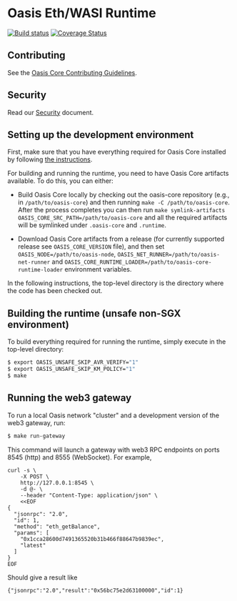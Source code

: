 # Oasis Eth/WASI Runtime

[![Build status](https://badge.buildkite.com/0b4e493086daa3fc34c604dfce6597c56da35cfd093bdd943d.svg?branch=master)](https://buildkite.com/oasislabs/oasis-runtime-ci)
[![Coverage Status](https://coveralls.io/repos/github/oasislabs/oasis-runtime/badge.svg?branch=master&t=shmqoK)](https://coveralls.io/github/oasislabs/oasis-runtime?branch=master)

## Contributing

See the [Oasis Core Contributing Guidelines](https://github.com/oasisprotocol/oasis-core/blob/master/CONTRIBUTING.md).

## Security

Read our [Security](https://github.com/oasisprotocol/oasis-core/blob/master/SECURITY.md) document.

## Setting up the development environment

First, make sure that you have everything required for Oasis Core installed by
following [the instructions](https://github.com/oasisprotocol/oasis-core/blob/master/README.md).

For building and running the runtime, you need to have Oasis Core artifacts available.
To do this, you can either:

* Build Oasis Core locally by checking out the oasis-core repository (e.g., in `/path/to/oasis-core`)
  and then running `make -C /path/to/oasis-core`. After the
  process completes you can then run `make symlink-artifacts OASIS_CORE_SRC_PATH=/path/to/oasis-core`
  and all the required artifacts will be symlinked under `.oasis-core` and `.runtime`.

* Download Oasis Core artifacts from a release (for currently supported release see `OASIS_CORE_VERSION` file),
  and then set `OASIS_NODE=/path/to/oasis-node`, `OASIS_NET_RUNNER=/path/to/oasis-net-runner` and
  `OASIS_CORE_RUNTIME_LOADER=/path/to/oasis-core-runtime-loader` environment variables.

In the following instructions, the top-level directory is the directory
where the code has been checked out.

## Building the runtime (unsafe non-SGX environment)

To build everything required for running the runtime, simply execute in the
top-level directory:
```bash
$ export OASIS_UNSAFE_SKIP_AVR_VERIFY="1"
$ export OASIS_UNSAFE_SKIP_KM_POLICY="1"
$ make
```

## Running the web3 gateway

To run a local Oasis network "cluster" and a development version of the web3 gateway, run:
```bash
$ make run-gateway
```

This command will launch a gateway with web3 RPC endpoints on ports 8545 (http) and 8555 (WebSocket).
For example,

```
curl -s \
    -X POST \
    http://127.0.0.1:8545 \
    -d @- \
    --header "Content-Type: application/json" \
    <<EOF
{
  "jsonrpc": "2.0",
  "id": 1,
  "method": "eth_getBalance",
  "params": [
    "0x1cca28600d7491365520b31b466f88647b9839ec",
    "latest"
  ]
}
EOF
```

Should give a result like
```
{"jsonrpc":"2.0","result":"0x56bc75e2d63100000","id":1}
```
